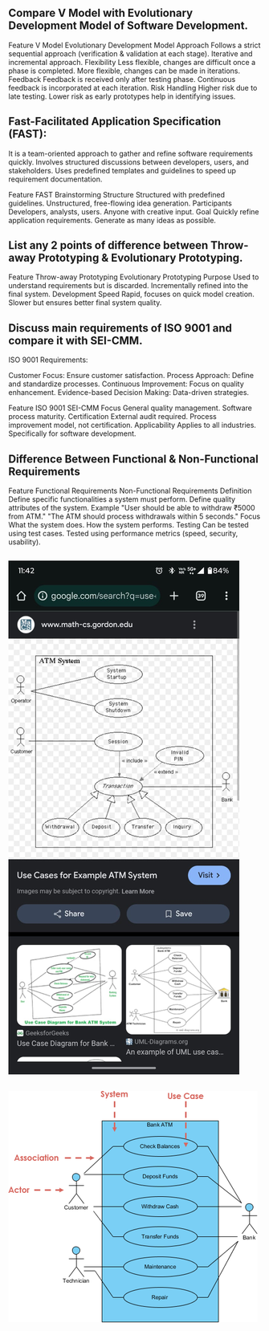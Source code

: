 ## Compare V Model with Evolutionary Development Model of Software Development.
Feature	                        V Model	                                                                     Evolutionary Development Model
Approach	            Follows a strict sequential approach (verification & validation at each stage).	               Iterative and incremental approach.
Flexibility         	Less flexible, changes are difficult once a phase is completed.                     	More flexible, changes can be made in iterations.
Feedback	            Feedback is received only after testing phase.                                     	Continuous feedback is incorporated at each iteration.
Risk Handling	        Higher risk due to late testing.            	                            Lower risk as early prototypes help in identifying issues.



## Fast-Facilitated Application Specification (FAST):

It is a team-oriented approach to gather and refine software requirements quickly.
Involves structured discussions between developers, users, and stakeholders.
Uses predefined templates and guidelines to speed up requirement documentation.


Feature	                    FAST	                                   Brainstorming
Structure       	Structured with predefined guidelines.	        Unstructured, free-flowing idea generation.
Participants	    Developers, analysts, users.	                 Anyone with creative input.
Goal	            Quickly refine application requirements.	    Generate as many ideas as possible.


## List any 2 points of difference between Throw-away Prototyping & Evolutionary Prototyping.

Feature	            Throw-away Prototyping	                                Evolutionary Prototyping
Purpose         	Used to understand requirements but is discarded.	    Incrementally refined into the final system.
Development Speed	Rapid, focuses on quick model creation.	                Slower but ensures better final system quality.


## Discuss main requirements of ISO 9001 and compare it with SEI-CMM.
ISO 9001 Requirements:

Customer Focus: Ensure customer satisfaction.
Process Approach: Define and standardize processes.
Continuous Improvement: Focus on quality enhancement.
Evidence-based Decision Making: Data-driven strategies.

Feature	            ISO 9001	                          SEI-CMM
Focus	            General quality management. 	    Software process maturity.
Certification	    External audit required.	        Process improvement model, not certification.
Applicability	    Applies to all industries.	        Specifically for software development.



## Difference Between Functional & Non-Functional Requirements
Feature	                Functional Requirements	                                        Non-Functional Requirements
Definition	            Define specific functionalities a system must perform.	            Define quality attributes of the system.
Example	            "User should be able to withdraw ₹5000 from ATM."	                      "The ATM should process withdrawals within 5 seconds."
Focus	            What the system does.	                                                How the system performs.
Testing	                Can be tested using test cases.	                                      Tested using performance metrics (speed, security, usability).


## 
![alt text](image-11.png)


## 
![alt text](image-12.png)